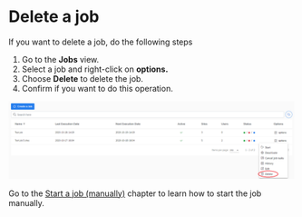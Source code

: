 # Delete a job

If you want to delete a job, do the following steps

1. Go to the **Jobs** view.
2. Select a job and right-click on **options.**
3. Choose **Delete** to delete the job.
4. Confirm if you want to do this operation.

![](../../../.gitbook/assets/kodo-cloud-administration-job02-delete.png)

Go to the [Start a job \(manually\)](https://storware.gitbook.io/kodo-for-cloud-office365/administration/kodo-organization-admin-guide/jobs/start-a-job-manually) chapter to learn how to start the job manually.

